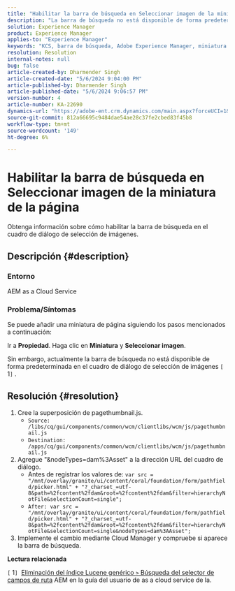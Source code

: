 ```yaml
---
title: "Habilitar la barra de búsqueda en Seleccionar imagen de la miniatura de la página"
description: "La barra de búsqueda no está disponible de forma predeterminada en el cuadro de diálogo de selección de imágenes."
solution: Experience Manager
product: Experience Manager
applies-to: "Experience Manager"
keywords: "KCS, barra de búsqueda, Adobe Experience Manager, miniatura de página, índice Lucene genérico"
resolution: Resolution
internal-notes: null
bug: false
article-created-by: Dharmender Singh
article-created-date: "5/6/2024 9:04:00 PM"
article-published-by: Dharmender Singh
article-published-date: "5/6/2024 9:06:57 PM"
version-number: 4
article-number: KA-22690
dynamics-url: "https://adobe-ent.crm.dynamics.com/main.aspx?forceUCI=1&pagetype=entityrecord&etn=knowledgearticle&id=07b64f26-ec0b-ef11-9f8a-6045bd006b25"
source-git-commit: 812a66695c9484dae54ae28c37fe2cbed83f45b8
workflow-type: tm+mt
source-wordcount: '149'
ht-degree: 6%

---
```


# Habilitar la barra de búsqueda en Seleccionar imagen de la miniatura de la página


Obtenga información sobre cómo habilitar la barra de búsqueda en el cuadro de diálogo de selección de imágenes.

## Descripción {#description}


### Entorno

AEM as a Cloud Service

### Problema/Síntomas

Se puede añadir una miniatura de página siguiendo los pasos mencionados a continuación:

Ir a <b>Propiedad</b>. Haga clic en <b>Miniatura</b> y <b>Seleccionar imagen</b>.

Sin embargo, actualmente la barra de búsqueda no está disponible de forma predeterminada en el cuadro de diálogo de selección de imágenes `[` 1`]` .






## Resolución {#resolution}


1. Cree la superposición de pagethumbnail.js.
   - `Source: /libs/cq/gui/components/common/wcm/clientlibs/wcm/js/pagethumbnail.js`
   - `Destination: /apps/cq/gui/components/common/wcm/clientlibs/wcm/js/pagethumbnail.js`
2. Agregue &quot;&amp;nodeTypes=dam%3Asset&quot; a la dirección URL del cuadro de diálogo.
   - Antes de registrar los valores de: `var src = "/mnt/overlay/granite/ui/content/coral/foundation/form/pathfield/picker.html" + "?_charset_=utf-8&path=%2fcontent%2fdam&root=%2fcontent%2fdam&filter=hierarchyNotFile&selectionCount=single";`
   - `After: var src = "/mnt/overlay/granite/ui/content/coral/foundation/form/pathfield/picker.html" + "?_charset_=utf-8&path=%2fcontent%2fdam&root=%2fcontent%2fdam&filter=hierarchyNotFile&selectionCount=single&nodeTypes=dam%3AAsset";`
3. Implemente el cambio mediante Cloud Manager y compruebe si aparece la barra de búsqueda.




<b>Lectura relacionada</b>

`[` 1`]`  [Eliminación del índice Lucene genérico `>`  Búsqueda del selector de campos de ruta](https://experienceleague.adobe.com/docs/experience-manager-cloud-service/content/operations/removal-generic-lucene-index.html?lang=en#author-instance) AEM en la guía del usuario de as a cloud service de la.
